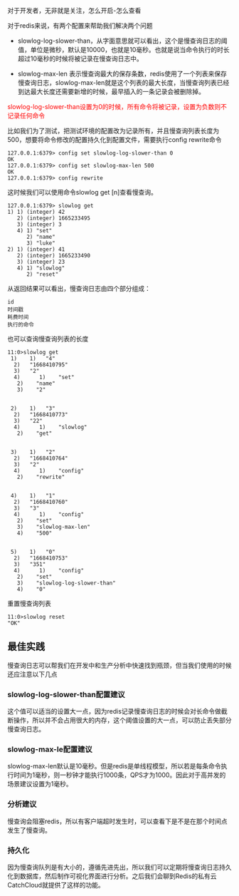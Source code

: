 对于开发者，无非就是关注，怎么开启-怎么查看

对于redis来说，有两个配置来帮助我们解决两个问题

- slowlog-log-slower-than，从字面意思就可以看出，这个是慢查询日志的阈值，单位是微秒，默认是10000，也就是10毫秒。也就是说当命令执行的时长超过10毫秒的时候将被记录在慢查询日志中。 

- slowlog-max-len 表示慢查询最大的保存条数，redis使用了一个列表来保存慢查询日志，slowlog-max-len就是这个列表的最大长度，当慢查询列表已经到达最大长度还需要新增的时候，最早插入的一条记录会被删除掉。

<font color="red">slowlog-log-slower-than设置为0的时候，所有命令将被记录，设置为负数则不记录任何命令</font>
    
比如我们为了测试，把测试环境的配置改为记录所有，并且慢查询列表长度为500，想要将命令修改的配置持久化到配置文件，需要执行config rewrite命令
```shell
127.0.0.1:6379> config set slowlog-log-slower-than 0
OK
127.0.0.1:6379> config set slowlog-max-len 500
OK
127.0.0.1:6379> config rewrite
```
这时候我们可以使用命令slowlog get [n]查看慢查询。
```shell
127.0.0.1:6379> slowlog get
1) 1) (integer) 42
   2) (integer) 1665233495
   3) (integer) 3
   4) 1) "set"
      2) "name"
      3) "luke"
2) 1) (integer) 41
   2) (integer) 1665233490
   3) (integer) 23
   4) 1) "slowlog"
      2) "reset"
```
从返回结果可以看出，慢查询日志由四个部分组成：
```shell
id
时间戳
耗费时间
执行的命令
```
也可以查询慢查询列表的长度
```shell
11:0>slowlog get
 1)    1)   "4"
  2)   "1668410795"
  3)   "2"
  4)      1)    "set"
   2)    "name"
   3)    "2"


 2)    1)   "3"
  2)   "1668410773"
  3)   "22"
  4)      1)    "slowlog"
   2)    "get"


 3)    1)   "2"
  2)   "1668410764"
  3)   "2"
  4)      1)    "config"
   2)    "rewrite"


 4)    1)   "1"
  2)   "1668410760"
  3)   "3"
  4)      1)    "config"
   2)    "set"
   3)    "slowlog-max-len"
   4)    "500"


 5)    1)   "0"
  2)   "1668410753"
  3)   "351"
  4)      1)    "config"
   2)    "set"
   3)    "slowlog-log-slower-than"
   4)    "0"

```
重置慢查询列表
```shell
11:0>slowlog reset
"OK"
```
## 最佳实践
慢查询日志可以帮我们在开发中和生产分析中快速找到瓶颈，但当我们使用的时候还应注意以下几点
### slowlog-log-slower-than配置建议
这个值可以适当的设置大一点，因为redis记录慢查询日志的时候会对长命令做截断操作，所以并不会占用很大的内存，这个阈值设置的大一点，可以防止丢失部分慢查询日志。
### slowlog-max-le配置建议
slowlog-max-len默认是10毫秒。但是redis是单线程模型，所以若是每条命令执行时间为1毫秒，则一秒钟才能执行1000条，QPS才为1000。因此对于高并发的场景建议设置为1毫秒。
### 分析建议
慢查询会阻塞redis，所以有客户端超时发生时，可以查看下是不是在那个时间点发生了慢查询。
### 持久化
因为慢查询队列是有大小的，遵循先进先出，所以我们可以定期将慢查询日志持久化到数据库，然后制作可视化界面进行分析。之后我们会聊到Redis的私有云CatchCloud就提供了这样的功能。
